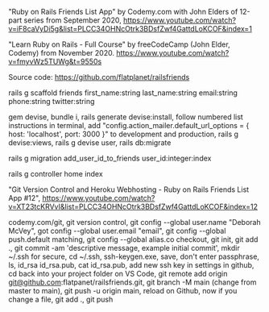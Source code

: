 "Ruby on Rails Friends List App" by Codemy.com with John Elders of 12-part series from September 2020,
https://www.youtube.com/watch?v=iF8caVyDi5g&list=PLCC34OHNcOtrk3BDsfZwf4GattdLoKCOF&index=1

"Learn Ruby on Rails - Full Course" by freeCodeCamp (John Elder, Codemy) from November 2020. https://www.youtube.com/watch?v=fmyvWz5TUWg&t=9550s

Source code: https://github.com/flatplanet/railsfriends

rails g scaffold friends first_name:string last_name:string email:string phone:string twitter:string

gem devise, bundle i, rails generate devise:install, follow numbered list instructions in terminal, add "config.action_mailer.default_url_options = { host: 'localhost', port: 3000 }" to development and production, rails g devise:views, rails g devise user, rails db:migrate

rails g migration add_user_id_to_friends user_id:integer:index

rails g controller home index


"Git Version Control and Heroku Webhosting - Ruby on Rails Friends List App #12",
https://www.youtube.com/watch?v=XT23tcKRVvI&list=PLCC34OHNcOtrk3BDsfZwf4GattdLoKCOF&index=12

codemy.com/git,
git version control,
git config --global user.name "Deborah McVey",
got config --global user.email "email",
git config --global push.default matching,
git config --global alias.co checkout, 
git init,
git add .,
git commit -am 'descriptive message, example initial commit',
mkdir ~/.ssh for secure,
cd ~/.ssh,
ssh-keygen.exe, 
save,
don't enter passphrase,
ls,
id_rsa id_rsa.pub,
cat id_rsa.pub,
add new ssh key in settings in github,
cd back into your project folder on VS Code,
git remote add origin git@github.com:flatpanet/railsfriends.git,
git branch -M main (change from master to main),
git push -u origin main,
reload on Github,
now if you change a file,
git add .,
git push


